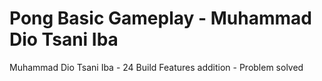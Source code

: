 # Pong Basic Gameplay - Muhammad Dio Tsani Iba
Muhammad Dio Tsani Iba - 24
Build Features addition - Problem solved
